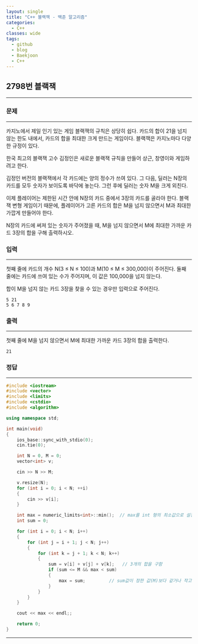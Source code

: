 ```yaml
---
layout: single
title: "C++ 블랙잭 - 백준 알고리즘"
categories:
  - C++
classes: wide
tags:
  - github
  - blog
  - Baekjoon
  - C++
---
```

## 2798번 **블랙잭**
---

### 문제
---
카지노에서 제일 인기 있는 게임 블랙잭의 규칙은 상당히 쉽다. 카드의 합이 21을 넘지 않는 한도 내에서, 카드의 합을 최대한 크게 만드는 게임이다. 블랙잭은 카지노마다 다양한 규정이 있다.

한국 최고의 블랙잭 고수 김정인은 새로운 블랙잭 규칙을 만들어 상근, 창영이와 게임하려고 한다.

김정인 버전의 블랙잭에서 각 카드에는 양의 정수가 쓰여 있다. 그 다음, 딜러는 N장의 카드를 모두 숫자가 보이도록 바닥에 놓는다. 그런 후에 딜러는 숫자 M을 크게 외친다.

이제 플레이어는 제한된 시간 안에 N장의 카드 중에서 3장의 카드를 골라야 한다. 블랙잭 변형 게임이기 때문에, 플레이어가 고른 카드의 합은 M을 넘지 않으면서 M과 최대한 가깝게 만들어야 한다.

N장의 카드에 써져 있는 숫자가 주어졌을 때, M을 넘지 않으면서 M에 최대한 가까운 카드 3장의 합을 구해 출력하시오.

### 입력
---
첫째 줄에 카드의 개수 N(3 ≤ N ≤ 100)과 M(10 ≤ M ≤ 300,000)이 주어진다. 둘째 줄에는 카드에 쓰여 있는 수가 주어지며, 이 값은 100,000을 넘지 않는다.

합이 M을 넘지 않는 카드 3장을 찾을 수 있는 경우만 입력으로 주어진다.
```
5 21
5 6 7 8 9
```

### 출력
---
첫째 줄에 M을 넘지 않으면서 M에 최대한 가까운 카드 3장의 합을 출력한다.
```
21
```

### 정답
---
```c++
#include <iostream>
#include <vector>
#include <limits>
#include <cstdio>
#include <algorithm>

using namespace std;

int main(void)
{
	ios_base::sync_with_stdio(0);
	cin.tie(0);

	int N = 0, M = 0;
	vector<int> v;

	cin >> N >> M;

	v.resize(N);
	for (int i = 0; i < N; ++i)
	{
		cin >> v[i];
	}

	int max = numeric_limits<int>::min();  // max를 int 형의 최소값으로 설정
	int sum = 0;

	for (int i = 0; i < N; i++)
	{
		for (int j = i + 1; j < N; j++)
		{
			for (int k = j + 1; k < N; k++)
			{
				sum = v[i] + v[j] + v[k];   // 3개의 합을 구함
				if (sum <= M && max < sum)
				{
					max = sum;         // sum값이 정한 값(M)보다 같거나 작고, 기존에 정한 max보다 sum이 크면 sum을 max로 받음
				}
			}
		}
	}

	cout << max << endl;;

	return 0;
}
```
---

